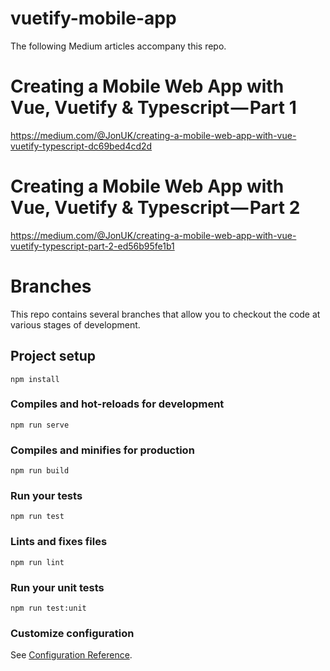 # vuetify-mobile-app
The following Medium articles accompany this repo.

# Creating a Mobile Web App with Vue, Vuetify & Typescript — Part 1
https://medium.com/@JonUK/creating-a-mobile-web-app-with-vue-vuetify-typescript-dc69bed4cd2d


# Creating a Mobile Web App with Vue, Vuetify & Typescript — Part 2
https://medium.com/@JonUK/creating-a-mobile-web-app-with-vue-vuetify-typescript-part-2-ed56b95fe1b1

# Branches

This repo contains several branches that allow you to checkout the code at various stages of development.

## Project setup
```
npm install
```

### Compiles and hot-reloads for development
```
npm run serve
```

### Compiles and minifies for production
```
npm run build
```

### Run your tests
```
npm run test
```

### Lints and fixes files
```
npm run lint
```

### Run your unit tests
```
npm run test:unit
```

### Customize configuration
See [Configuration Reference](https://cli.vuejs.org/config/).

